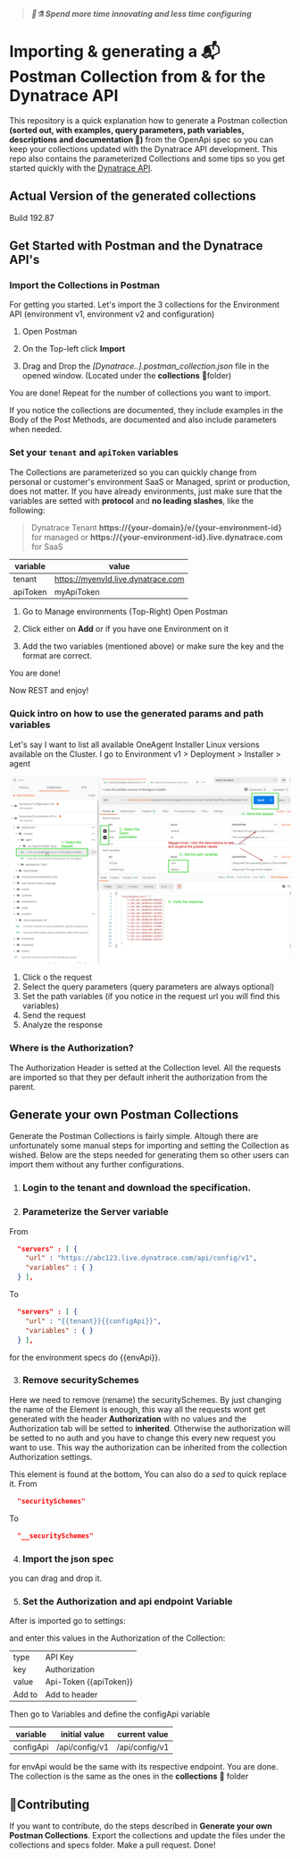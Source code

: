 > ***🥼⚗ Spend more time innovating and less time configuring***

# Importing & generating a 📬 Postman Collection from & for the Dynatrace API 

This repository is a quick explanation how to generate a Postman collection **(sorted out, with examples, query parameters, path variables, descriptions and documentation 📖)** from the OpenApi spec so you can keep your collections updated with the Dynatrace API development. This repo also contains the parameterized Collections and some tips so you get started quickly with the [Dynatrace API](https://www.dynatrace.com/support/help/extend-dynatrace/dynatrace-api/).

## Actual Version of the generated collections
Build 192.87

## Get Started with Postman and the Dynatrace API's

### Import the Collections in Postman

For getting you started. Let's import the 3 collections for the Environment API (environment v1, environment v2 and configuration)

1. Open Postman

2. On the Top-left click **Import**

3. Drag and Drop the *[Dynatrace..].postman_collection.json* file in the opened window. (Located under the **collections** 📁folder)

You are done! Repeat for the number of collections you want to import.

If you notice the collections are documented, they include examples in the Body of the Post Methods, are documented and also include parameters when needed.

### Set your `tenant` and `apiToken` variables

The Collections are parameterized so you can quickly change from personal or customer's environment SaaS or Managed, sprint or production, does not matter. If you have already environments, just make sure that the variables are setted with **protocol** and **no leading slashes**, like the following:

>Dynatrace Tenant **https://{your-domain}/e/{your-environment-id}** for managed or **https://{your-environment-id}.live.dynatrace.com** for SaaS

| variable | value    |
|-------|-----------------|
| tenant  |https://myenvId.live.dynatrace.com  |
| apiToken  | myApiToken    |


1. Go to Manage environments (Top-Right) Open Postman

2. Click either on **Add** or if you have one Environment on it

3. Add the two variables (mentioned above) or make sure the key and the format are correct.

You are done!

Now REST and enjoy! 

### Quick intro on how to use the generated params and path variables

Let's say I want to list all available OneAgent Installer Linux versions available on the Cluster. I go to Environment v1 > Deployment > Installer > agent


![Explanation of generated Params and path variables](images/params-explanation.png)

1. Click o the request
2. Select the query parameters (query parameters are always optional)
3. Set the path variables (if you notice in the request url you will find this variables)
4. Send the request
5. Analyze the response

### Where is the Authorization? 
The Authorization Header is setted at the Collection level. All the requests are imported so that they per default inherit the authorization from the parent. 

## Generate your own Postman Collections
Generate the Postman Collections is fairly simple. Altough there are unfortunately some manual steps for importing and setting the Collection as wished. Below are the steps needed for generating them so other users can import them without any further configurations.

1. ### Login to the tenant and download the specification. 


2. ### Parameterize the Server variable

From
```json
  "servers" : [ {
    "url" : "https://abc123.live.dynatrace.com/api/config/v1",
    "variables" : { }
  } ],
```

To
```json
  "servers" : [ {
    "url" : "{{tenant}}{{configApi}}",
    "variables" : { }
  } ],
```
for the environment specs do {{envApi}}.


3. ### Remove securitySchemes

Here we need to remove (rename) the securitySchemes. By just changing the name of the Element is enough, this way all the requests wont get generated with the header **Authorization** with no values and the Authorization tab will be setted to **inherited**. Otherwise the authorization will be setted to no auth and you have to change this every new request you want to use. This way the authorization can be inherited from the collection Authorization settings.

This element is found at the bottom, You can also do a *sed* to quick replace it.
From
```json
  "securitySchemes" 
```

To
```json
  "__securitySchemes" 
```

4. ### Import the  json spec

you can drag and drop it.

5. ### Set the Authorization and api endpoint Variable

After is imported go to settings:

and enter this values in the Authorization of the Collection:

|       |                |
|-------|-----------------|
| type  | API Key         |
| key   |  Authorization  |
| value | Api-Token {{apiToken}} |
|Add to | Add to header |


Then go to Variables and define the configApi variable


| variable  | initial value    | current value   |
|------------|-----------------|-----------------|
| configApi  | /api/config/v1  |  /api/config/v1 |


for envApi would be the same with its respective endpoint.
You are done. The collection is the same as the ones in the **collections** 📁 folder


## 🤲Contributing
If you want to contribute, do the steps described in  **Generate your own Postman Collections**. Export the collections and update the files under the collections and specs folder. Make a pull request. Done!
